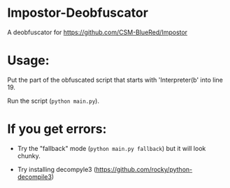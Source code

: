 # Impostor-Deobfuscator
A deobfuscator for https://github.com/CSM-BlueRed/Impostor

# Usage:
Put the part of the obfuscated script that starts with 'Interpreter(b' into line 19.

Run the script (```python main.py```).

# If you get errors:

- Try the "fallback" mode (```python main.py fallback```) but it will look chunky.

- Try installing decompyle3 (https://github.com/rocky/python-decompile3)
